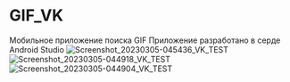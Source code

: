 # GIF_VK
Мобильное приложение поиска GIF 
Приложение разработано в серде Android Studio
![Screenshot_20230305-045436_VK_TEST](https://user-images.githubusercontent.com/84995536/222990553-46f54daa-0664-4a6a-b303-864bbc8ec22c.jpg)
![Screenshot_20230305-044918_VK_TEST](https://user-images.githubusercontent.com/84995536/222990555-33c21c62-5794-401e-8d44-38d373678011.jpg)
![Screenshot_20230305-044904_VK_TEST](https://user-images.githubusercontent.com/84995536/222990557-cf01f6db-23ea-41fb-9ca5-4f0ac06648d3.jpg)
